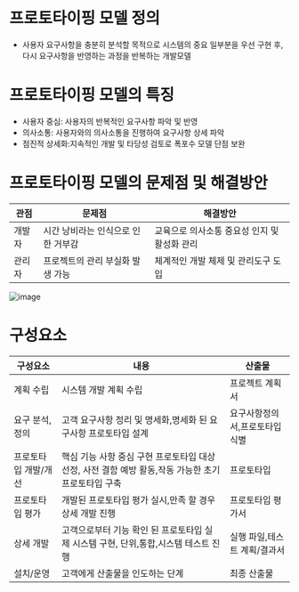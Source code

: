 # 프로토타이핑 모델 정의
* 사용자 요구사항을 충분히 분석할 목적으로 시스템의 중요 일부분을 우선 구현 후, 다시 요구사항을 반영하는 과정을 반복하는 개발모델

# 프로토타이핑 모델의 특징
* 사용자 중심: 사용자의 반복적인 요구사항 파악 및 반영
* 의사소통: 사용자와의 의사소통을 진행하여 요구사항 상세 파악
* 점진적 상세화:지속적인 개발 및 타당성 검토로 폭포수 모델 단점 보완

# 프로토타이핑 모델의 문제점 및 해결방안
|관점|문제점|해결방안|
|--|--|--|
|개발자|시간 낭비라는 인식으로 인한 거부감|교육으로 의사소통 중요성 인지 및 활성화 관리|
|관리자|프로젝트의 관리 부실화 발생 가능|체계적인 개발 체제 및 관리도구 도입|


  ![image](https://github.com/user-attachments/assets/9ca99ddf-4df1-497d-b8da-7e0affb20599)

# 구성요소
|구성요소|내용|산출물|
|--|--|--|
|계획 수립|시스템 개발 계획 수립|프로젝트 계획서|
|요구 분석,정의|고객 요구사항 정리 및 명세화,명세화 된 요구사항 프로토타입 설계|요구사항정의서,프로토타입 식별|
|프로토타입 개발/개선|핵심 기능 사항 중심 구현 프로토타입 대상 선정, 사전 결함 예방 활동,작동 가능한 초기 프로토타입 구축|프로토타입|
|프로토타입 평가|개발된 프로토타입 평가 실시,만족 할 경우 상세 개발 진행|프로토타입 평가서|
|상세 개발|고객으로부터 기능 확인 된 프로토타입 실제 시스템 구현, 단위,통합,시스템 테스트 진행|실행 파일,테스트 계획/결과서|
|설치/운영|고객에게 산출물을 인도하는 단계|최종 산출물
